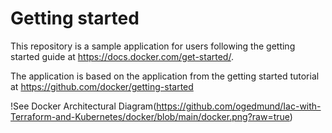 # Getting started

This repository is a sample application for users following the getting started guide at https://docs.docker.com/get-started/.

The application is based on the application from the getting started tutorial at https://github.com/docker/getting-started


!See Docker Architectural Diagram(https://github.com/ogedmund/Iac-with-Terraform-and-Kubernetes/docker/blob/main/docker.png?raw=true)
